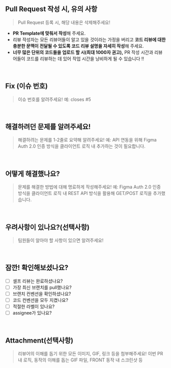 ## Pull Request 작성 시, 유의 사항

> Pull Request 등록 시, 해당 내용은 삭제해주세요!

- **PR Template에 맞춰서 작성**해 주세요.
- 리뷰 작성자는 모든 리뷰어들이 알고 있을 것이라는 가정을 버리고 **코드 리뷰에 대한 충분한 문맥이 전달될 수 있도록 코드 리뷰 설명을 자세히 작성**해 주세요.
- **너무 많은 단위의 코드들을 업로드 할 시(최대 1000자 권고),** PR 작성 시간과 리뷰어들이 코드를 리뷰하는 데 있어 작업 시간을 낭비하게 될 수 있습니다 ‼️

<br />

## Fix (이슈 번호)

> 이슈 번호를 알려주세요!
> 예: closes #5

<br />

## 해결하려던 문제를 알려주세요!

> 해결하려는 문제를 1-2줄로 요약해 알려주세요!
> 예: API 연동을 위해 Figma Auth 2.0 인증 방식을 클라이언트 로직 내 추가하는 것이 필요합니다.

<br />

## 어떻게 해결했나요?

> 문제를 해결한 방법에 대해 명료하게 작성해주세요!
> 예: Figma Auth 2.0 인증 방식을 클라이언트 로직 내 REST API 방식을 활용해 GET/POST 로직을 추가했습니다.

<br />

## 우려사항이 있나요?(선택사항)

> 팀원들이 알아야 할 사항이 있으면 알려주세요!

<br />

## 잠깐! 확인해보셨나요?

- [ ] 셀프 리뷰는 완료하셨나요?
- [ ] 가장 최신 브랜치를 pull했나요?
- [ ] 브랜치 컨벤션을 확인하셨나요?
- [ ] 코드 컨벤션을 모두 지켰나요?
- [ ] 적절한 라벨이 있나요?
- [ ] assignee가 있나요?

<br />

## Attachment(선택사항)

> 리뷰어의 이해를 돕기 위한 모든 이미지, GIF, 링크 등을 첨부해주세요!
> 이번 PR 내 로직, 동작의 이해를 돕는 GIF 파일,
> FRONT 동작 내 스크린샷 등

<br />
